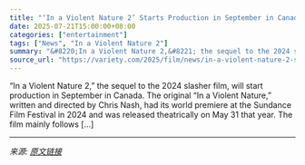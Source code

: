```yaml
---
title: "‘In a Violent Nature 2’ Starts Production in September in Canada (EXCLUSIVE)"
date: 2025-07-21T15:00:00+08:00
categories: ["entertainment"]
tags: ["News", "In a Violent Nature 2"]
summary: "&#8220;In a Violent Nature 2,&#8221; the sequel to the 2024 slasher film, will start production in September in Canada. The original &#8220;In a Violent Nature,&#8221; written and directed by Chris Na"
source_url: "https://variety.com/2025/film/news/in-a-violent-nature-2-starts-production-september-canada-1236465807/"
---
```


&#8220;In a Violent Nature 2,&#8221; the sequel to the 2024 slasher film, will start production in September in Canada. The original &#8220;In a Violent Nature,&#8221; written and directed by Chris Nash, had its world premiere at the Sundance Film Festival in 2024 and was released theatrically on May 31 that year. The film mainly follows [&#8230;]

---

*来源: [原文链接](https://variety.com/2025/film/news/in-a-violent-nature-2-starts-production-september-canada-1236465807/)*
